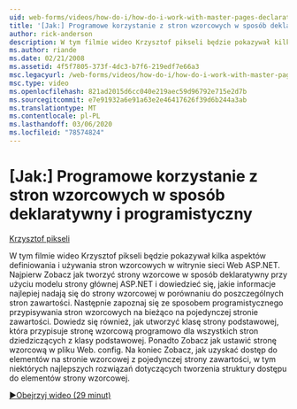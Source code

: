 ```yaml
---
uid: web-forms/videos/how-do-i/how-do-i-work-with-master-pages-declaratively-and-programmatically
title: '[Jak:] Programowe korzystanie z stron wzorcowych w sposób deklaratywny i programistyczny | Microsoft Docs'
author: rick-anderson
description: W tym filmie wideo Krzysztof pikseli będzie pokazywał kilka aspektów definiowania i używania stron wzorcowych w witrynie sieci Web ASP.NET. Najpierw Zobacz Tworzenie stron wzorcowych declarati...
ms.author: riande
ms.date: 02/21/2008
ms.assetid: 4f5f7805-373f-4dc3-b7f6-219edf7e66a3
msc.legacyurl: /web-forms/videos/how-do-i/how-do-i-work-with-master-pages-declaratively-and-programmatically
msc.type: video
ms.openlocfilehash: 821ad2015d6cc040e219aec59d96792e715e2d7b
ms.sourcegitcommit: e7e91932a6e91a63e2e46417626f39d6b244a3ab
ms.translationtype: MT
ms.contentlocale: pl-PL
ms.lasthandoff: 03/06/2020
ms.locfileid: "78574824"
---
```

# <a name="how-do-i-work-with-master-pages-declaratively-and-programmatically"></a>[Jak:] Programowe korzystanie z stron wzorcowych w sposób deklaratywny i programistyczny

[Krzysztof pikseli](https://twitter.com/chrispels)

W tym filmie wideo Krzysztof pikseli będzie pokazywał kilka aspektów definiowania i używania stron wzorcowych w witrynie sieci Web ASP.NET. Najpierw Zobacz jak tworzyć strony wzorcowe w sposób deklaratywny przy użyciu modelu strony głównej ASP.NET i dowiedzieć się, jakie informacje najlepiej nadają się do strony wzorcowej w porównaniu do poszczególnych stron zawartości. Następnie zapoznaj się ze sposobem programistycznego przypisywania stron wzorcowych na bieżąco na pojedynczej stronie zawartości. Dowiedz się również, jak utworzyć klasę strony podstawowej, która przypisuje stronę wzorcową programowo dla wszystkich stron dziedziczących z klasy podstawowej. Ponadto Zobacz jak ustawić stronę wzorcową w pliku Web. config. Na koniec Zobacz, jak uzyskać dostęp do elementów na stronie wzorcowej z pojedynczej strony zawartości, w tym niektórych najlepszych rozwiązań dotyczących tworzenia struktury dostępu do elementów strony wzorcowej.

[&#9654;Obejrzyj wideo (29 minut)](https://channel9.msdn.com/Blogs/ASP-NET-Site-Videos/how-do-i-work-with-master-pages-declaratively-and-programmatically)
